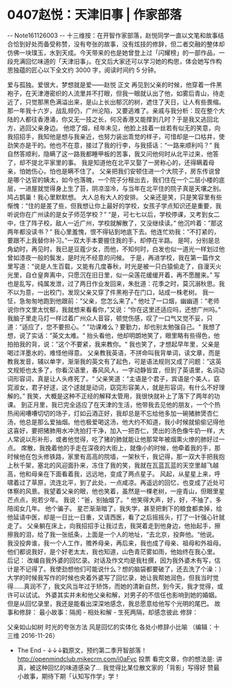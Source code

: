 # 0407赵悦：天津旧事 | 作家部落


-- Note161126003 --
十三维按：在开智作家部落，赵悦同学一直以文笔和故事结合恰到好处而备受称赞，没有夸张的故事，没有炫技的修辞，但二者交融的整体却仿佛一块璞玉，水到天成。今天带来的也是她曾登上过「闪耀榜」的一部作品，一段充满回忆味道的「天津旧事」。在文后大家还可以学习她的构思，体会她写作构思独蕴的匠心以下全文约 3000 字，阅读时间约 5 分钟。


爱与孤独。爱很大，梦想就是爱——赵悦
正文
再见到父亲的时候，他穿着一件黑袍子，在天津港密织的人流里并不打眼，但我一眼就认出了他，如雾后青山，待走近了，只觉那黑色满溢出来，是山上长出郁沉的树，遮住了天日，让人有些畏缩。
那一年我十六岁，战乱频仍，广州沦陷，又要逃难了。亲戚与我分析：现在整个大陆的人都往香港涌，你又无一技之长，何况香港又能撑到几时？于是我又逃回北方，逃回父亲身边。
他熄了烟，经年未见，他脸上挂着一丝若有似无的笑意，向我招招手，我知他是想与我亲近，也努力装出乖觉的样子，可惜却是一口枯井，使劲笑亦是干的。他也不在意，接过了我的行李，与我搭话：“一路来顺利吗？”
我自然答顺利，隐瞒了这一路我都睡甲板的苦事，我又问他何时从北平过来，他答了，却不提北平家里的事。
我是知道他在北平又娶了一房称心的，还得瞒着母亲，怕她伤心，怕也是瞒不住了。
父亲把我们安顿住进一个大院子，房东传说曾是哪个达官的姨太，如今也落魄，一个院子分租出去，我们住在一个二层小楼的底层，一进屋就觉得身上生了苔，阴凉湿冷，与当年在北平住的院子真是天壤之别。
鸠占鹊巢！我心里默默想。
大人总有大人的安排。
父亲还是笑，只是笑容里有些惭愧：“住的是差了些，但我想让你上最好的学校，女孩子学点知识还是重要，我听说你在广州读的是女子师范学校？”
“是，可七七以后，学校停课，又考到女二中，住了阵子校，敌人一近广州，学校就解散了，又没继续读。”
他沉吟着：”那这两年都没读书？“
我心里羞愧，恨不得钻到地底下去。他连忙劝我：“不打紧的，要跟不上我替你补习。”一双大手本要握住我的手，却停在半路。
是呵，分别是总角幼时，再见时，我已是豆蔻少女，而他，不知何时，白发也似一道光一样划过他曾如漆夜一般的鬓发，是时光不经意的问候。
于是，再进学校，我在第一篇作文里写道：“说是人生百载，又能有几度春秋，时光是被一只白猿偷走了，自漫天火光里，自仓皇奔离中，只愿沉在旧日里，似一朵莲花缓缓开着，再不愿醒来。”
写也是乱写，纯属发泄，过了两日作业发回来，朱批道：花季之时，莫沉溺秋思。我不以为意，一出校门，发现父亲又穿了件黑袍子在门口，站成一株老树。
我一怔，急匆匆地跑到他跟前：“父亲，您怎么来了。”
他吐了一口烟，幽幽道：“老师说你作文里太忧郁，我就想来看看你，”又说：“你在这里还适应吗，还想广州吗。”
我脑子里走马灯一样过着广州众人音容，顿觉伤感，叹了一口气又觉不妥，只道：”适应了，您不要担心。“
”功课难么？要勤力，却也别太勉强自己。“
我想了想，说了实话：”英文太难。“
抬头看他，他却明朗地笑了，眼里略有些得色，他拍拍我的背，说：”这个不要紧，我来教你。“
我也笑了，才想起早年里，父亲是喝过洋墨水的，难怪他得意。
父亲教我英语，不拼命叫我背单词，读文章，而是教我发音，辅以单字，渐渐我的英文有了起色，可是语法规则又成了问题：”这英文规矩也太多了，你看汉语里，春风风人，一字动静皆宜，但到了英语里，名词动词形容词，真是让人头疼死了。“
父亲笑道：“主语是个君子，宾语是个美人，窈窕淑女，君子好逑，这个逑就是动词，窈窕形容美人，就是形容词，有什么不好理解的。”
我笑，大概是这种不正经的解释太管用，我很快就补上了落下了两年的功课。
到正月里，我已完全适应了在天津的生活，他带我去见他的朋友，一个个热热闹闹嘈嘈切切的场子，灯如云酒正好，我却总是不忘给他多加一碗猪肺煲杏仁汤，他总是那么爱抽烟。他也极爱喝这汤，他大约不知道，我小时候就偷偷记得他这喜好，要把猪肺用水冲洗拍打干净，加入一把杏仁，煲出的汤色像牛奶一样，大人常说以形补形，或者他觉得，吃了猪的肺就能让他那常年被烟熏火燎的肺好过一点。
席散，我挽着他的手走在深夜的大街上，就像小的时候，他牵着我的手，那时候他在包头修铁路，家里有高高的院墙，一架秋千，我记得，那一双大手把我抱上秋千架，塞北的风迎面扑来，冻住了我的笑，我就在瓦蓝瓦蓝的天空里越飞越高，他和母亲在下面看着我，远远地，变成了两点星子。
风起，从星星上来，呼啸着过了草原，流连北平，到了此处，一点咸凉。再遥远的回忆，也变成了近处可体察的风景。我望着父亲的眼，他也笑着，虽然是一棵老树，一座青山，但眼里星芒点点，宛若少年。
我说：”爸，别抽烟了。“
他笑得大声，好，好，不抽了，多陪闺女几年。
他个骗子。
星芒渐渐暗了，我失学，甚至把剩下的粮食都卖掉，给他延请中医，却是一日比一日重，又请西医，看了之后摇摇头，打了一针强心针就走了。
父亲躺在床上，向我招招手让我过去，我哭着走到他身边，他抬起手，擦擦我的泪，给了我一张纸条，上面是一个人的地址，“去北京，投奔他。“他说。
我没投奔谁，我一个人工作，赡养母亲，再后来，我也成了母亲、祖母和外祖母。
他们都说我好，是个好老太太，我也知道，山色青茫雾如雨，他始终在我心里。
后记：
改编自我外婆的回忆录。对话及作文均是我杜撰，因为我外婆木有写，估计是不记得了。我使劲想他们可能说什么？想的脑袋都要破了，还去洗了个澡：）
大学的时候我写作的时候也央着外婆写了回忆录，她让我帮她润色，但我当时觉得……真润不了，我文风当年过于矫饰，而她的清新自然，到今天，我才觉得，或许可以试试。
外婆其实并未和他父亲和解，对男子的不信任也影响到她的婚姻。但是从回忆录里，我还是能看出深深地感念，我总愿意给他写个光明的尾巴。
故事和修辞：
最小故事：隔阂 - 相处和解 - 生死两隔，却感念彼此
修辞：

父亲如山如树
时光的夸张方法
风是回忆的实体化
各处小修辞小比喻
（编辑：十三维 2016-11-26）
- The End -
↓↓↓戳原文，预约第二季开智部落！ http://openmindclub.mikecrm.com/i0aFvc
投票 看完文章，你的想法是:
讲真，被这种回忆的味道感染了…
我觉得比某位散文家的「背影」写得好
赞最小故事，期待下期「认知写作学」学！